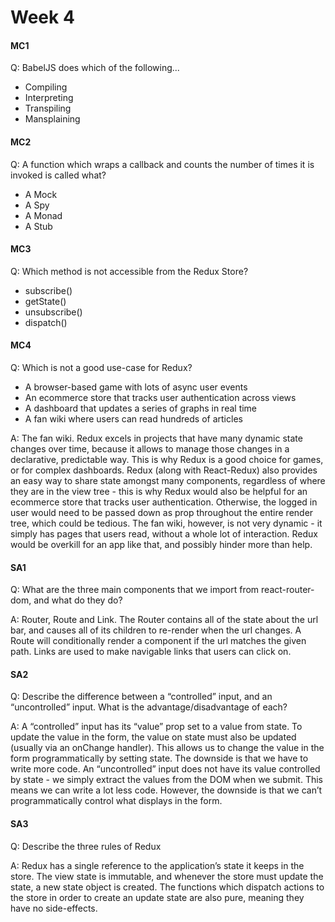 # Week 4


#### MC1

Q: BabelJS does which of the following...

* Compiling
* Interpreting
* Transpiling
* Mansplaining

#### MC2

Q: A function which wraps a callback and counts the number of times it is invoked is called what?

* A Mock
* A Spy
* A Monad
* A Stub


#### MC3

Q: Which method is not accessible from the Redux Store?

* subscribe()
* getState()
* unsubscribe()
* dispatch()

#### MC4

Q: Which is not a good use-case for Redux?

* A browser-based game with lots of async user events
* An ecommerce store that tracks user authentication across views
* A dashboard that updates a series of graphs in real time
* A fan wiki where users can read hundreds of articles

A: The fan wiki. Redux excels in projects that have many dynamic state changes over time, because it allows to manage those changes in a declarative, predictable way. This is why Redux is a good choice for games, or for complex dashboards. Redux (along with React-Redux) also provides an easy way to share state amongst many components, regardless of where they are in the view tree - this is why Redux would also be helpful for an ecommerce store that tracks user authentication. Otherwise, the logged in user would need to be passed down as prop throughout the entire render tree, which could be tedious. The fan wiki, however, is not very dynamic - it simply has pages that users read, without a whole lot of interaction. Redux would be overkill for an app like that, and possibly hinder more than help.

#### SA1

Q: What are the three main components that we import from react-router-dom, and what do they do?

A: Router, Route and Link. The Router contains all of the state about the url bar, and causes all of its children to re-render when the url changes. A Route will conditionally render a component if the url matches the given path. Links are used to make navigable links that users can click on.

#### SA2

Q: Describe the difference between a “controlled” input, and an “uncontrolled” input. What is the advantage/disadvantage of each?

A: A “controlled” input has its “value” prop set to a value from state. To update the value in the form, the value on state must also be updated (usually via an onChange handler). This allows us to change the value in the form programmatically by setting state. The downside is that we have to write more code. An “uncontrolled” input does not have its value controlled by state - we simply extract the values from the DOM when we submit. This means we can write a lot less code. However, the downside is that we can’t programmatically control what displays in the form.

#### SA3

Q: Describe the three rules of Redux

A: Redux has a single reference to the application’s state it keeps in the store. The view state is immutable, and whenever the store must update the state, a new state object is created. The functions which dispatch actions to the store in order to create an update state are also pure, meaning they have no side-effects.